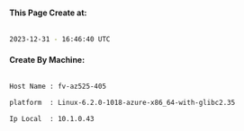 
   
#### This Page Create at:

```bash

2023-12-31 - 16:46:40 UTC

```

#### Create By Machine:

```bash

Host Name : fv-az525-405

platform  : Linux-6.2.0-1018-azure-x86_64-with-glibc2.35

Ip Local  : 10.1.0.43

```

